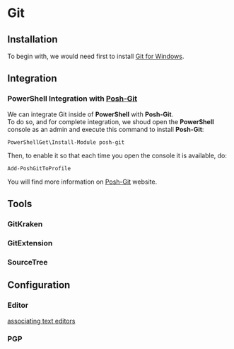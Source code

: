 # Git

## Installation

To begin with, we would need first to install
[Git for Windows](https://git-for-windows.github.io/).

## Integration

### PowerShell Integration with [Posh-Git](https://github.com/dahlbyk/posh-git)

We can integrate Git inside of **PowerShell** with **Posh-Git**.  
To do so, and for complete integration, we shoud open the **PowerShell**
console as an admin and execute this command to install **Posh-Git**:

```
PowerShellGet\Install-Module posh-git
```

Then, to enable it so that each time you open the console it is available, do:

```
Add-PoshGitToProfile
```

You will find more information on
[Posh-Git](https://github.com/dahlbyk/posh-git) website.

## Tools

### GitKraken

### GitExtension

### SourceTree

## Configuration

### Editor

[associating text editors](https://help.github.com/articles/associating-text-editors-with-git/)

### PGP
